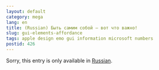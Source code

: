 ```yaml
---
layout: default
category: mega
lang: en
title: (Russian) Быть самим собой — вот что важно!
slug: gui-elements-affordance
tags: apple design emo gui information microsoft numbers 
postid: 426
---
```

<p>Sorry, this entry is only available in <a href="http://mega.genn.org/export/getposts.php">Russian</a>.</p>